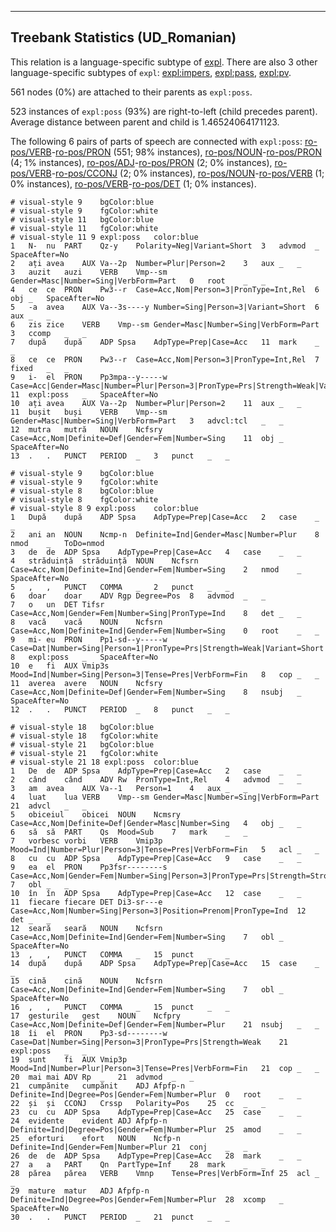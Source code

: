 

--------------------------------------------------------------------------------

## Treebank Statistics (UD_Romanian)

This relation is a language-specific subtype of [expl]().
There are also 3 other language-specific subtypes of `expl`: [expl:impers](), [expl:pass](), [expl:pv]().

561 nodes (0%) are attached to their parents as `expl:poss`.

523 instances of `expl:poss` (93%) are right-to-left (child precedes parent).
Average distance between parent and child is 1.46524064171123.

The following 6 pairs of parts of speech are connected with `expl:poss`: [ro-pos/VERB]()-[ro-pos/PRON]() (551; 98% instances), [ro-pos/NOUN]()-[ro-pos/PRON]() (4; 1% instances), [ro-pos/ADJ]()-[ro-pos/PRON]() (2; 0% instances), [ro-pos/VERB]()-[ro-pos/CCONJ]() (2; 0% instances), [ro-pos/NOUN]()-[ro-pos/VERB]() (1; 0% instances), [ro-pos/VERB]()-[ro-pos/DET]() (1; 0% instances).


~~~ conllu
# visual-style 9	bgColor:blue
# visual-style 9	fgColor:white
# visual-style 11	bgColor:blue
# visual-style 11	fgColor:white
# visual-style 11 9 expl:poss	color:blue
1	N-	nu	PART	Qz-y	Polarity=Neg|Variant=Short	3	advmod	_	SpaceAfter=No
2	ați	avea	AUX	Va--2p	Number=Plur|Person=2	3	aux	_	_
3	auzit	auzi	VERB	Vmp--sm	Gender=Masc|Number=Sing|VerbForm=Part	0	root	_	_
4	ce	ce	PRON	Pw3--r	Case=Acc,Nom|Person=3|PronType=Int,Rel	6	obj	_	SpaceAfter=No
5	-a	avea	AUX	Va--3s----y	Number=Sing|Person=3|Variant=Short	6	aux	_	_
6	zis	zice	VERB	Vmp--sm	Gender=Masc|Number=Sing|VerbForm=Part	3	ccomp	_	_
7	după	după	ADP	Spsa	AdpType=Prep|Case=Acc	11	mark	_	_
8	ce	ce	PRON	Pw3--r	Case=Acc,Nom|Person=3|PronType=Int,Rel	7	fixed	_	_
9	i-	el	PRON	Pp3mpa--y-----w	Case=Acc|Gender=Masc|Number=Plur|Person=3|PronType=Prs|Strength=Weak|Variant=Short	11	expl:poss	_	SpaceAfter=No
10	ați	avea	AUX	Va--2p	Number=Plur|Person=2	11	aux	_	_
11	bușit	buși	VERB	Vmp--sm	Gender=Masc|Number=Sing|VerbForm=Part	3	advcl:tcl	_	_
12	mutra	mutră	NOUN	Ncfsry	Case=Acc,Nom|Definite=Def|Gender=Fem|Number=Sing	11	obj	_	SpaceAfter=No
13	.	.	PUNCT	PERIOD	_	3	punct	_	_

~~~


~~~ conllu
# visual-style 9	bgColor:blue
# visual-style 9	fgColor:white
# visual-style 8	bgColor:blue
# visual-style 8	fgColor:white
# visual-style 8 9 expl:poss	color:blue
1	După	după	ADP	Spsa	AdpType=Prep|Case=Acc	2	case	_	_
2	ani	an	NOUN	Ncmp-n	Definite=Ind|Gender=Masc|Number=Plur	8	nmod	_	ToDo=nmod
3	de	de	ADP	Spsa	AdpType=Prep|Case=Acc	4	case	_	_
4	străduință	străduință	NOUN	Ncfsrn	Case=Acc,Nom|Definite=Ind|Gender=Fem|Number=Sing	2	nmod	_	SpaceAfter=No
5	,	,	PUNCT	COMMA	_	2	punct	_	_
6	doar	doar	ADV	Rgp	Degree=Pos	8	advmod	_	_
7	o	un	DET	Tifsr	Case=Acc,Nom|Gender=Fem|Number=Sing|PronType=Ind	8	det	_	_
8	vacă	vacă	NOUN	Ncfsrn	Case=Acc,Nom|Definite=Ind|Gender=Fem|Number=Sing	0	root	_	_
9	mi-	eu	PRON	Pp1-sd--y-----w	Case=Dat|Number=Sing|Person=1|PronType=Prs|Strength=Weak|Variant=Short	8	expl:poss	_	SpaceAfter=No
10	e	fi	AUX	Vmip3s	Mood=Ind|Number=Sing|Person=3|Tense=Pres|VerbForm=Fin	8	cop	_	_
11	averea	avere	NOUN	Ncfsry	Case=Acc,Nom|Definite=Def|Gender=Fem|Number=Sing	8	nsubj	_	SpaceAfter=No
12	.	.	PUNCT	PERIOD	_	8	punct	_	_

~~~


~~~ conllu
# visual-style 18	bgColor:blue
# visual-style 18	fgColor:white
# visual-style 21	bgColor:blue
# visual-style 21	fgColor:white
# visual-style 21 18 expl:poss	color:blue
1	De	de	ADP	Spsa	AdpType=Prep|Case=Acc	2	case	_	_
2	când	când	ADV	Rw	PronType=Int,Rel	4	advmod	_	_
3	am	avea	AUX	Va--1	Person=1	4	aux	_	_
4	luat	lua	VERB	Vmp--sm	Gender=Masc|Number=Sing|VerbForm=Part	21	advcl	_	_
5	obiceiul	obicei	NOUN	Ncmsry	Case=Acc,Nom|Definite=Def|Gender=Masc|Number=Sing	4	obj	_	_
6	să	să	PART	Qs	Mood=Sub	7	mark	_	_
7	vorbesc	vorbi	VERB	Vmip3p	Mood=Ind|Number=Plur|Person=3|Tense=Pres|VerbForm=Fin	5	acl	_	_
8	cu	cu	ADP	Spsa	AdpType=Prep|Case=Acc	9	case	_	_
9	ea	el	PRON	Pp3fsr--------s	Case=Acc,Nom|Gender=Fem|Number=Sing|Person=3|PronType=Prs|Strength=Strong	7	obl	_	_
10	în	în	ADP	Spsa	AdpType=Prep|Case=Acc	12	case	_	_
11	fiecare	fiecare	DET	Di3-sr---e	Case=Acc,Nom|Number=Sing|Person=3|Position=Prenom|PronType=Ind	12	det	_	_
12	seară	seară	NOUN	Ncfsrn	Case=Acc,Nom|Definite=Ind|Gender=Fem|Number=Sing	7	obl	_	SpaceAfter=No
13	,	,	PUNCT	COMMA	_	15	punct	_	_
14	după	după	ADP	Spsa	AdpType=Prep|Case=Acc	15	case	_	_
15	cină	cină	NOUN	Ncfsrn	Case=Acc,Nom|Definite=Ind|Gender=Fem|Number=Sing	7	obl	_	SpaceAfter=No
16	,	,	PUNCT	COMMA	_	15	punct	_	_
17	gesturile	gest	NOUN	Ncfpry	Case=Acc,Nom|Definite=Def|Gender=Fem|Number=Plur	21	nsubj	_	_
18	îi	el	PRON	Pp3-sd--------w	Case=Dat|Number=Sing|Person=3|PronType=Prs|Strength=Weak	21	expl:poss	_	_
19	sunt	fi	AUX	Vmip3p	Mood=Ind|Number=Plur|Person=3|Tense=Pres|VerbForm=Fin	21	cop	_	_
20	mai	mai	ADV	Rp	_	21	advmod	_	_
21	cumpănite	cumpănit	ADJ	Afpfp-n	Definite=Ind|Degree=Pos|Gender=Fem|Number=Plur	0	root	_	_
22	și	și	CCONJ	Crssp	Polarity=Pos	25	cc	_	_
23	cu	cu	ADP	Spsa	AdpType=Prep|Case=Acc	25	case	_	_
24	evidente	evident	ADJ	Afpfp-n	Definite=Ind|Degree=Pos|Gender=Fem|Number=Plur	25	amod	_	_
25	eforturi	efort	NOUN	Ncfp-n	Definite=Ind|Gender=Fem|Number=Plur	21	conj	_	_
26	de	de	ADP	Spsa	AdpType=Prep|Case=Acc	28	mark	_	_
27	a	a	PART	Qn	PartType=Inf	28	mark	_	_
28	părea	părea	VERB	Vmnp	Tense=Pres|VerbForm=Inf	25	acl	_	_
29	mature	matur	ADJ	Afpfp-n	Definite=Ind|Degree=Pos|Gender=Fem|Number=Plur	28	xcomp	_	SpaceAfter=No
30	.	.	PUNCT	PERIOD	_	21	punct	_	_

~~~


